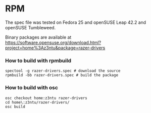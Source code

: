 # RPM

The spec file was tested on Fedora 25 and openSUSE Leap 42.2 and openSUSE Tumbleweed.

Binary packages are available at https://software.opensuse.org/download.html?project=home%3Az3ntu&package=razer-drivers

### How to build with rpmbuild
```
spectool -g razer-drivers.spec # download the source
rpmbuild -bb razer-drivers.spec # build the package
```

### How to build with osc
```
osc checkout home:z3ntu razer-drivers
cd home\:z3ntu/razer-drivers/
osc build
```
